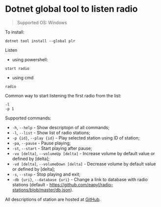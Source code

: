 # Dotnet global tool to listen radio

> Supported OS: Windows

To install:

```
dotnet tool install --global plr
```

Listen
* using powershell:
```
start radio
```
* using cmd
```
radio
```

Common way to start listening the first radio from the list:
```
-l
-p 1
```

Supported commands:
* `-h`, `--help` - Show descriptopn of all commands;
* `-l`, `--list` - Show list of radio stations;
* `-p {id}`, `--play {id}` - Play selected station using ID of station;
* `-pa`, `--pause` - Pause playing;
* `-st`, `--start` - Start playing after pause;
* `-vu [delta]`, `--volumeUp [delta]` - Increase volume by default value or defined by [delta];
* `-vd [delta]`, `--volumeDown [delta]` - Decrease volume by default value or defined by [delta];
* `-s`, `--stop` - Stop playing and exit;
* `-db {uri}`, `--database {uri}` - Change a link to database with radio stations (default - https://github.com/eapyl/radio-stations/blob/master/db.json).

All descriptions of station are hosted at [GitHub](https://github.com/eapyl/radio-stations/blob/master/db.json).


